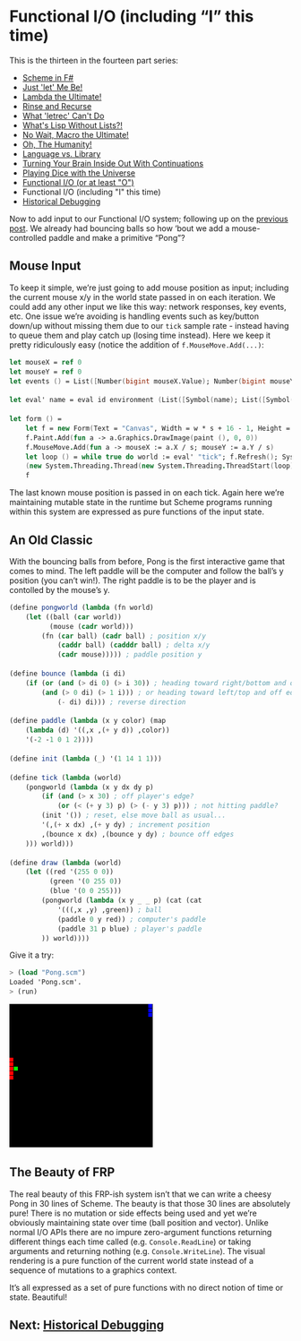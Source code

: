 # Functional I/O (including “I” this time)

This is the thirteen in the fourteen part series:

* [Scheme in F#](Docs/intro.md)
* [Just 'let' Me Be!](let.md)
* [Lambda the Ultimate!](lambda.md)
* [Rinse and Recurse](recurse.md)
* [What 'letrec' Can't Do](letstar.md)
* [What's Lisp Without Lists?!](lists.md)
* [No Wait, Macro the Ultimate!](macros.md)
* [Oh, The Humanity!](mutation.md)
* [Language vs. Library](library.md)
* [Turning Your Brain Inside Out With Continuations](continuations.md)
* [Playing Dice with the Universe](amb.md)
* [Functional I/O (or at least "O")](functional_o.md)
* Functional I/O (including "I" this time)
* [Historical Debugging](debugging.md)

Now to add input to our Functional I/O system; following up on the [previous post](functional_o.md). We already had bouncing balls so how ‘bout we add a mouse-controlled paddle and make a primitive “Pong”?

## Mouse Input

To keep it simple, we’re just going to add mouse position as input; including the current mouse x/y in the world state passed in on each iteration. We could add any other input we like this way: network responses, key events, etc. One issue we’re avoiding is handling events such as key/button down/up without missing them due to our `tick` sample rate - instead having to queue them and play catch up (losing time instead). Here we keep it pretty ridiculously easy (notice the addition of `f.MouseMove.Add(...)`:

``` fsharp
let mouseX = ref 0 
let mouseY = ref 0 
let events () = List([Number(bigint mouseX.Value); Number(bigint mouseY.Value)]) 

let eval' name = eval id environment (List([Symbol(name); List([Symbol("quote"); List([world.Value; events ()])])])) 

let form () =
    let f = new Form(Text = "Canvas", Width = w * s + 16 - 1, Height = h * s + 38 - 1, Visible = true)
    f.Paint.Add(fun a -> a.Graphics.DrawImage(paint (), 0, 0)) 
    f.MouseMove.Add(fun a -> mouseX := a.X / s; mouseY := a.Y / s) 
    let loop () = while true do world := eval' "tick"; f.Refresh(); System.Threading.Thread.Sleep(33) 
    (new System.Threading.Thread(new System.Threading.ThreadStart(loop))).Start() 
    f
```

The last known mouse position is passed in on each tick. Again here we’re maintaining mutable state in the runtime but Scheme programs running within this system are expressed as pure functions of the input state.

## An Old Classic

With the bouncing balls from before, Pong is the first interactive game that comes to mind. The left paddle will be the computer and follow the ball’s y position (you can’t win!). The right paddle is to be the player and is contolled by the mouse’s y.

``` scheme
(define pongworld (lambda (fn world) 
    (let ((ball (car world)) 
          (mouse (cadr world))) 
        (fn (car ball) (cadr ball) ; position x/y 
            (caddr ball) (cadddr ball) ; delta x/y 
            (cadr mouse))))) ; paddle position y

(define bounce (lambda (i di) 
    (if (or (and (> di 0) (> i 30)) ; heading toward right/bottom and off edge 
        (and (> 0 di) (> 1 i))) ; or heading toward left/top and off edge 
            (- di) di))) ; reverse direction

(define paddle (lambda (x y color) (map 
    (lambda (d) '((,x ,(+ y d)) ,color)) 
    '(-2 -1 0 1 2))))

(define init (lambda (_) '(1 14 1 1)))

(define tick (lambda (world) 
    (pongworld (lambda (x y dx dy p) 
        (if (and (> x 30) ; off player's edge? 
            (or (< (+ y 3) p) (> (- y 3) p))) ; not hitting paddle? 
        (init '()) ; reset, else move ball as usual... 
        '(,(+ x dx) ,(+ y dy) ; increment position 
        ,(bounce x dx) ,(bounce y dy) ; bounce off edges 
    ))) world)))

(define draw (lambda (world) 
    (let ((red '(255 0 0)) 
          (green '(0 255 0)) 
          (blue '(0 0 255))) 
        (pongworld (lambda (x y _ _ p) (cat (cat 
            '(((,x ,y) ,green)) ; ball 
            (paddle 0 y red)) ; computer's paddle 
            (paddle 31 p blue) ; player's paddle 
        )) world))))
```

Give it a try:

``` scheme
> (load "Pong.scm") 
Loaded 'Pong.scm'. 
> (run)
```

![Pong](Images/pong.gif)

## The Beauty of FRP

The real beauty of this FRP-ish system isn’t that we can write a cheesy Pong in 30 lines of Scheme. The beauty is that those 30 lines are absolutely pure! There is no mutation or side effects being used and yet we’re obviously maintaining state over time (ball position and vector). Unlike normal I/O APIs there are no impure zero-argument functions returning different things each time called (e.g. `Console.ReadLine`) or taking arguments and returning nothing (e.g. `Console.WriteLine`). The visual rendering is a pure function of the current world state instead of a sequence of mutations to a graphics context.

It’s all expressed as a set of pure functions with no direct notion of time or state. Beautiful!

## Next: [Historical Debugging](debugging.md)
